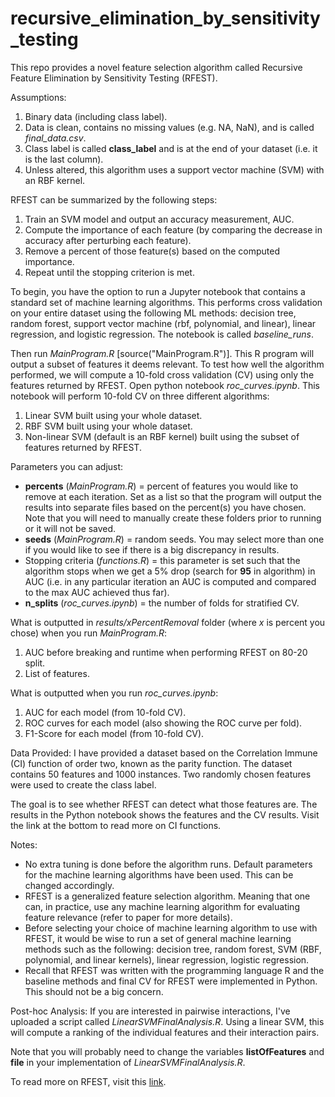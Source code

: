 # recursive_elimination_by_sensitivity_testing
This repo provides a novel feature selection algorithm called Recursive Feature Elimination by Sensitivity Testing (RFEST).

Assumptions: 
1. Binary data (including class label).
2. Data is clean, contains no missing values (e.g. NA, NaN), and is called *final_data.csv*.
3. Class label is called **class_label** and is at the end of your dataset (i.e. it is the last column).
4. Unless altered, this algorithm uses a support vector machine (SVM) with an RBF kernel.

RFEST can be summarized by the following steps:
1. Train an SVM model and output an accuracy measurement, AUC.
2. Compute the importance of each feature (by comparing the decrease in accuracy after perturbing each feature).
3. Remove a percent of those feature(s) based on the computed importance.
4. Repeat until the stopping criterion is met.

To begin, you have the option to run a Jupyter notebook that contains a standard set of machine learning algorithms. This performs cross validation on your entire dataset using the following ML methods: decision tree, random forest, support vector machine (rbf, polynomial, and linear), linear regression, and logistic regression. The notebook is called *baseline_runs*.

Then run *MainProgram.R* [source("MainProgram.R")]. This R program will output a subset of features it deems relevant. To test how well the algorithm performed, we will compute a 10-fold cross validation (CV) using only the features returned by RFEST. Open python notebook *roc_curves.ipynb*. This notebook will perform 10-fold CV on three different algorithms:
1. Linear SVM built using your whole dataset.
2. RBF SVM built using your whole dataset.
2. Non-linear SVM (default is an RBF kernel) built using the subset of features returned by RFEST.

Parameters you can adjust:
- **percents** (*MainProgram.R*) = percent of features you would like to remove at each iteration. Set as a list so that the program will output the results into separate files based on the percent(s) you have chosen. Note that you will need to manually create these folders prior to running or it will not be saved.
- **seeds** (*MainProgram.R*) = random seeds. You may select more than one if you would like to see if there is a big discrepancy in results.
- Stopping criteria (*functions.R*) = this parameter is set such that the algorithm stops when we get a 5% drop (search for **95** in algorithm) in AUC (i.e. in any particular iteration an AUC is computed and compared to the max AUC achieved thus far).
- **n_splits** (*roc_curves.ipynb*) = the number of folds for stratified CV.

What is outputted in *results/xPercentRemoval* folder (where *x* is percent you chose) when you run *MainProgram.R*:
1. AUC before breaking and runtime when performing RFEST on 80-20 split.
2. List of features.

What is outputted when you run *roc_curves.ipynb*:
1. AUC for each model (from 10-fold CV).
2. ROC curves for each model (also showing the ROC curve per fold).
3. F1-Score for each model (from 10-fold CV).

Data Provided:
I have provided a dataset based on the Correlation Immune (CI) function of order two, known as the parity function. The dataset contains 50 features and 1000 instances. Two randomly chosen features were used to create the class label. 

The goal is to see whether RFEST can detect what those features are. The results in the Python notebook shows the features and the CV results. Visit the link at the bottom to read more on CI functions.

Notes:
- No extra tuning is done before the algorithm runs. Default parameters for the machine learning algorithms have been used. This can be changed accordingly.
- RFEST is a generalized feature selection algorithm. Meaning that one can, in practice, use any machine learning algorithm for evaluating feature relevance (refer to paper for more details). 
- Before selecting your choice of machine learning algorithm to use with RFEST, it would be wise to run a set of general machine learning methods such as the following: decision tree, random forest, SVM (RBF, polynomial, and linear kernels), linear regression, logistic regression. 
- Recall that RFEST was written with the programming language R and the baseline methods and final CV for RFEST were implemented in Python. This should not be a big concern.

Post-hoc Analysis:
If you are interested in pairwise interactions, I've uploaded a script called *LinearSVMFinalAnalysis.R*. Using a linear SVM, this will compute a ranking of the individual features and their interaction pairs. 

Note that you will probably need to change the variables **listOfFeatures** and **file** in your implementation of *LinearSVMFinalAnalysis.R*. 

To read more on RFEST, visit this [link](https://escanillans.github.io/ResearchPapers/rfest.pdf).





